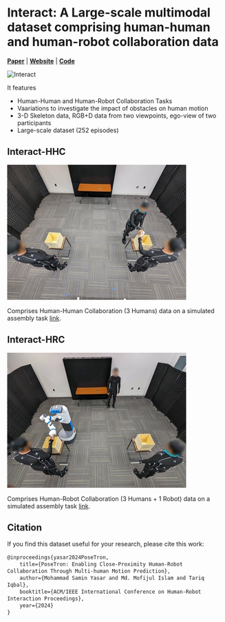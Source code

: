 # Interact: A Large-scale multimodal dataset comprising  human-human and human-robot collaboration data 

[**Paper**](paper.pdf)
| [**Website**](https://mohammadyasar.github.io/Interact/)
| [**Code**](https://github.com/MohammadYasar/Interact/tree/main)

![Interact](Interact-banner.png)


It features
- Human-Human and Human-Robot Collaboration Tasks
- Vaariations to investigate the impact of obstacles on human motion
- 3-D Skeleton data, RGB+D data from two viewpoints, ego-view of two participants
- Large-scale dataset (252 episodes)


## Interact-HHC
![Interact-HHC](Interact-HHC.jpg)

Comprises Human-Human Collaboration (3 Humans) data on a simulated assembly task [link](https://drive.google.com/drive/folders/1r0RX4bHvGpspQf4RSKlcObuNipqp8wKq?usp=drive_link).


## Interact-HRC
![Interact-HRC](Interact-HRC.jpg)

Comprises Human-Robot Collaboration (3 Humans + 1 Robot) data on a simulated assembly task [link](https://drive.google.com/drive/folders/1upfF5MGCyu3XdU-5yUxMJ5--GEHu6qvx?usp=sharing).

## Citation

If you find this dataset useful for your research, please cite this work:
```
@inproceedings{yasar2024PoseTron,
    title={PoseTron: Enabling Close-Proximity Human-Robot Collaboration Through Multi-human Motion Prediction},
    author={Mohammad Samin Yasar and Md. Mofijul Islam and Tariq Iqbal},
    booktitle={ACM/IEEE International Conference on Human-Robot Interaction Proceedings},
    year={2024}
}
```

